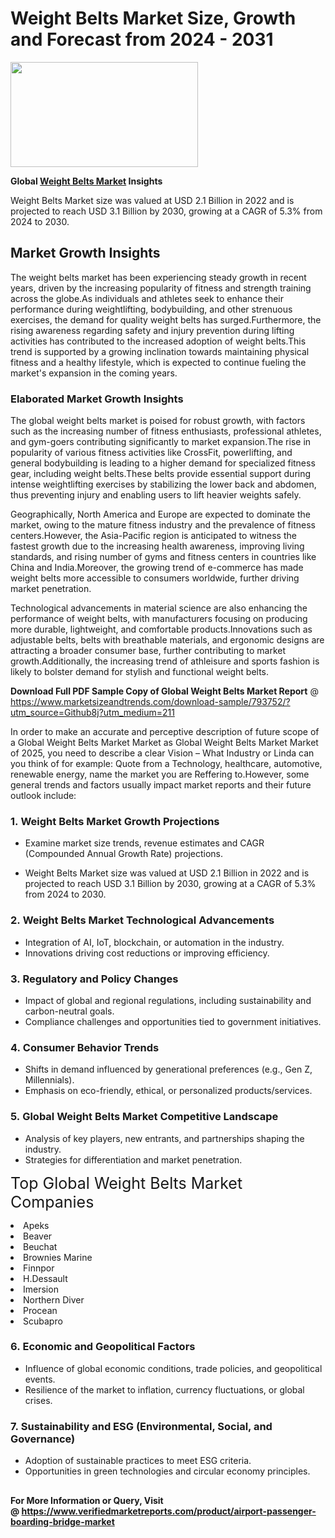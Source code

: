 <H1>Weight Belts Market Size, Growth and Forecast from 2024 - 2031</H1><img class="aligncenter size-medium wp-image-584254" src="https://thirdeyenews.in/wp-content/uploads/2024/09/Global-Market-Research-300x168.jpeg" alt="" width="300" height="168" /><p><strong>Global&nbsp;<a href="https://www.marketsizeandtrends.com/download-sample/793752/?utm_source=Github8j?utm_medium=211">Weight Belts Market</a> Insights</strong></p><p>Weight Belts Market size was valued at USD 2.1 Billion in 2022 and is projected to reach USD 3.1 Billion by 2030, growing at a CAGR of 5.3% from 2024 to 2030.</p><p><h2>Market Growth Insights</h2> <p>The weight belts market has been experiencing steady growth in recent years, driven by the increasing popularity of fitness and strength training across the globe.As individuals and athletes seek to enhance their performance during weightlifting, bodybuilding, and other strenuous exercises, the demand for quality weight belts has surged.Furthermore, the rising awareness regarding safety and injury prevention during lifting activities has contributed to the increased adoption of weight belts.This trend is supported by a growing inclination towards maintaining physical fitness and a healthy lifestyle, which is expected to continue fueling the market's expansion in the coming years.</p> <h3>Elaborated Market Growth Insights</h3> <p>The global weight belts market is poised for robust growth, with factors such as the increasing number of fitness enthusiasts, professional athletes, and gym-goers contributing significantly to market expansion.The rise in popularity of various fitness activities like CrossFit, powerlifting, and general bodybuilding is leading to a higher demand for specialized fitness gear, including weight belts.These belts provide essential support during intense weightlifting exercises by stabilizing the lower back and abdomen, thus preventing injury and enabling users to lift heavier weights safely.</p> <p>Geographically, North America and Europe are expected to dominate the market, owing to the mature fitness industry and the prevalence of fitness centers.However, the Asia-Pacific region is anticipated to witness the fastest growth due to the increasing health awareness, improving living standards, and rising number of gyms and fitness centers in countries like China and India.Moreover, the growing trend of e-commerce has made weight belts more accessible to consumers worldwide, further driving market penetration.</p> <p>Technological advancements in material science are also enhancing the performance of weight belts, with manufacturers focusing on producing more durable, lightweight, and comfortable products.Innovations such as adjustable belts, belts with breathable materials, and ergonomic designs are attracting a broader consumer base, further contributing to market growth.Additionally, the increasing trend of athleisure and sports fashion is likely to bolster demand for stylish and functional weight belts.</p> <p><span class=""><strong>Download Full PDF Sample Copy of Global Weight Belts Market Report</strong> @ <a href="https://www.marketsizeandtrends.com/download-sample/793752/?utm_source=Github8j?utm_medium=211" target="_blank">https://www.marketsizeandtrends.com/download-sample/793752/?utm_source=Github8j?utm_medium=211</a></span></p><p>In order to make an accurate and perceptive description of future scope of a Global&nbsp;Weight Belts Market Market as Global&nbsp;Weight Belts Market Market of 2025, you need to describe a clear Vision &ndash; What Industry or Linda can you think of for example: Quote from a Technology, healthcare, automotive, renewable energy, name the market you are Reffering to.However, some general trends and factors usually impact market reports and their future outlook include:</p><h3>1.&nbsp;<strong>Weight Belts Market Growth Projections</strong></h3><ul><li>Examine market size trends, revenue estimates and CAGR (Compounded Annual Growth Rate) projections.</li><li><p>Weight Belts Market size was valued at USD 2.1 Billion in 2022 and is projected to reach USD 3.1 Billion by 2030, growing at a CAGR of 5.3% from 2024 to 2030.</p></li></ul><h3>2.&nbsp;<strong>Weight Belts Market Technological Advancements</strong></h3><ul><li>Integration of AI, IoT, blockchain, or automation in the industry.</li><li>Innovations driving cost reductions or improving efficiency.</li></ul><h3>3.&nbsp;<strong>Regulatory and Policy Changes</strong></h3><ul><li>Impact of global and regional regulations, including sustainability and carbon-neutral goals.</li><li>Compliance challenges and opportunities tied to government initiatives.</li></ul><h3>4.&nbsp;<strong>Consumer Behavior Trends</strong></h3><ul><li>Shifts in demand influenced by generational preferences (e.g., Gen Z, Millennials).</li><li>Emphasis on eco-friendly, ethical, or personalized products/services.</li></ul><h3>5.&nbsp;<strong>Global Weight Belts Market Competitive Landscape</strong></h3><ul><li>Analysis of key players, new entrants, and partnerships shaping the industry.</li><li>Strategies for differentiation and market penetration.</li></ul><p data-pm-slice="1 1 []"><span style="color: inherit; font-family: inherit; font-size: 25px;">Top Global Weight Belts Market Companies</span></p><div class="" data-test-id=""><p><li>Apeks</li><li> Beaver</li><li> Beuchat</li><li> Brownies Marine</li><li> Finnpor</li><li> H.Dessault</li><li> Imersion</li><li> Northern Diver</li><li> Procean</li><li> Scubapro</li></p></div><h3>6.&nbsp;<strong>Economic and Geopolitical Factors</strong></h3><ul><li>Influence of global economic conditions, trade policies, and geopolitical events.</li><li>Resilience of the market to inflation, currency fluctuations, or global crises.</li></ul><h3>7.&nbsp;<strong>Sustainability and ESG (Environmental, Social, and Governance)</strong></h3><ul><li>Adoption of sustainable practices to meet ESG criteria.</li><li>Opportunities in green technologies and circular economy principles.</li></ul><h2><strong style="font-size: 14px;">For More Information or Query, Visit @&nbsp;</strong><a style="background-color: #ffffff; font-size: 14px;" href="https://www.marketsizeandtrends.com/report/weight-belts-market/" target="_blank">https://www.verifiedmarketreports.com/product/airport-passenger-boarding-bridge-market</a></h2>